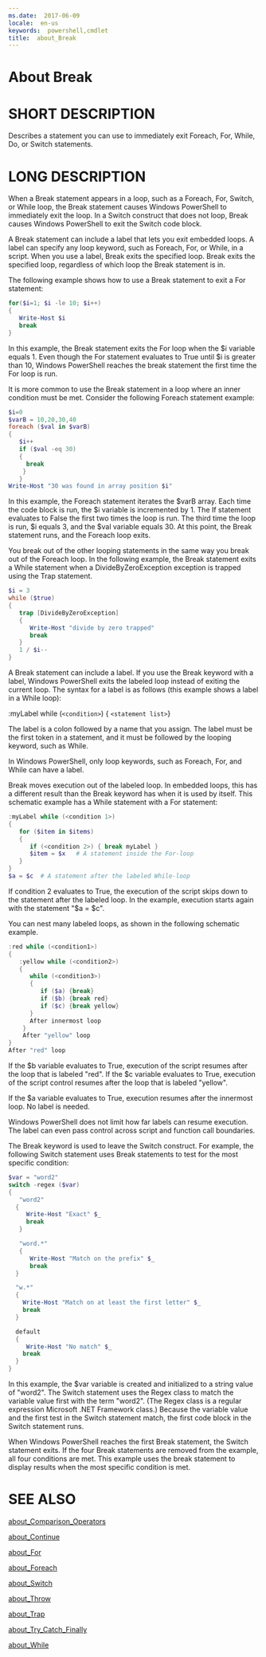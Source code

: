 ```yaml
---
ms.date:  2017-06-09
locale:  en-us
keywords:  powershell,cmdlet
title:  about_Break
---
```


# About Break


# SHORT DESCRIPTION

Describes a statement you can use to immediately exit Foreach, For, While,
Do, or Switch statements.

# LONG DESCRIPTION

When a Break statement appears in a loop, such as a Foreach, For, Switch,
or While loop, the Break statement causes Windows PowerShell to immediately
exit the loop. In a Switch construct that does not loop, Break causes
Windows PowerShell to exit the Switch code block.

A Break statement can include a label that lets you exit embedded loops.
A label can specify any loop keyword, such as Foreach, For, or While, in a
script. When you use a label, Break exits the specified loop. Break exits
the specified loop, regardless of which loop the Break statement is in.

The following example shows how to use a Break statement to exit a For
statement:

```powershell
for($i=1; $i -le 10; $i++)
{
   Write-Host $i
   break
}
```

In this example, the Break statement exits the For loop when the $i
variable equals 1. Even though the For statement evaluates to True
until $i is greater than 10, Windows PowerShell reaches the break statement
the first time the For loop is run.

It is more common to use the Break statement in a loop where
an inner condition must be met. Consider the following Foreach
statement example:

```powershell
$i=0
$varB = 10,20,30,40
foreach ($val in $varB)
{
   $i++
   if ($val -eq 30)
   {
     break
    }
   }
Write-Host "30 was found in array position $i"
```

In this example, the Foreach statement iterates the $varB array. Each
time the code block is run, the $i variable is incremented by 1. The
If statement evaluates to False the first two times the
loop is run. The third time the loop is run, $i equals 3, and the $val
variable equals 30. At this point, the Break statement runs, and the
Foreach loop exits.

You break out of the other looping statements in the same way you
break out of the Foreach loop. In the following example, the Break
statement exits a While statement when a DivideByZeroException exception
is trapped using the Trap statement.

```powershell
$i = 3
while ($true)
{
   trap [DivideByZeroException]
   {
      Write-Host "divide by zero trapped"
      break
   }
   1 / $i--
}
```

A Break statement can include a label. If you use the Break keyword with
a label, Windows PowerShell exits the labeled loop instead of exiting the
current loop. The syntax for a label is as follows (this example shows a
label in a While loop):

:myLabel while (`<condition>`) { `<statement list>`}

The label is a colon followed by a name that you assign. The label must be
the first token in a statement, and it must be followed by the looping
keyword, such as While.

In Windows PowerShell, only loop keywords, such as Foreach, For, and While
can have a label.

Break moves execution out of the labeled loop. In embedded loops, this has
a different result than the Break keyword has when it is used by itself.
This schematic example has a While statement with a For statement:

```powershell
:myLabel while (<condition 1>)
{
   for ($item in $items)
   {
      if (<condition 2>) { break myLabel }
      $item = $x   # A statement inside the For-loop
   }
}
$a = $c  # A statement after the labeled While-loop
```

If condition 2 evaluates to True, the execution of the script skips down
to the statement after the labeled loop. In the example, execution starts
again with the statement "$a = $c".

You can nest many labeled loops, as shown in the following schematic
example.

```powershell
:red while (<condition1>)
{
   :yellow while (<condition2>)
   {
      while (<condition3>)
      {
         if ($a) {break}
         if ($b) {break red}
         if ($c) {break yellow}
      }
      After innermost loop
    }
    After "yellow" loop
}
After "red" loop
```

If the $b variable evaluates to True, execution of the script resumes
after the loop that is labeled "red". If the $c variable evaluates to
True, execution of the script control resumes after the loop that is
labeled "yellow".

If the $a variable evaluates to True, execution resumes after the innermost
loop. No label is needed.

Windows PowerShell does not limit how far labels can resume execution. The
label can even pass control across script and function call boundaries.

The Break keyword is used to leave the Switch construct. For example,
the following Switch statement uses Break statements to test for the
most specific condition:

```powershell
$var = "word2"
switch -regex ($var)
{
   "word2"
  {
     Write-Host "Exact" $_
     break
   }

   "word.*"
   {
      Write-Host "Match on the prefix" $_
      break
  }

  "w.*"
  {
    Write-Host "Match on at least the first letter" $_
    break
  }

  default
  {
     Write-Host "No match" $_
    break
  }
}
```

In this example, the $var variable is created and initialized to a string
value of "word2". The Switch statement uses the Regex class to match the
variable value first with the term "word2". (The Regex class is a regular
expression Microsoft .NET Framework class.) Because the variable value and
the first test in the Switch statement match, the first code block in the
Switch statement runs.

When Windows PowerShell reaches the first Break statement, the Switch
statement exits. If the four Break statements are removed from the example,
all four conditions are met. This example uses the break statement to
display results when the most specific condition is met.

# SEE ALSO

[about_Comparison_Operators](about_Comparison_Operators.md)

[about_Continue](about_Continue.md)

[about_For](about_For.md)

[about_Foreach](about_Foreach.md)

[about_Switch](about_Switch.md)

[about_Throw](about_Throw.md)

[about_Trap](about_Trap.md)

[about_Try_Catch_Finally](about_Try_Catch_Finally.md)

[about_While](about_While.md)

